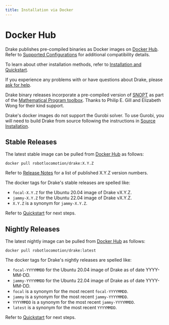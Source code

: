 ```yaml
---
title: Installation via Docker
---
```


# Docker Hub

Drake publishes pre-compiled binaries as Docker images on
[Docker Hub](https://hub.docker.com/r/robotlocomotion/drake). Refer to
[Supported Configurations](/installation.html#supported-configurations)
for additional compatibility details.

To learn about other installation methods, refer to
[Installation and Quickstart](/installation.html).

If you experience any problems with or have questions about Drake, please
[ask for help](/getting_help.html).

Drake binary releases incorporate a pre-compiled version of
[SNOPT](https://ccom.ucsd.edu/~optimizers/solvers/snopt/) as part of the
[Mathematical Program toolbox](https://drake.mit.edu/doxygen_cxx/group__solvers.html).
Thanks to Philip E. Gill and Elizabeth Wong for their kind support.

Drake's docker images do not support the Gurobi solver. To use
Gurobi, you will need to build Drake from source following the instructions
in [Source Installation](/from_source.html).

## Stable Releases

The latest stable image can be pulled from
[Docker Hub](https://hub.docker.com/r/robotlocomotion/drake)
as follows:

```
docker pull robotlocomotion/drake:X.Y.Z
```

Refer to [Release Notes](/release_notes/release_notes.html) for a list of
published X.Y.Z version numbers.

The docker tags for Drake's stable releases are spelled like:

* ``focal-X.Y.Z`` for the Ubuntu 20.04 image of Drake vX.Y.Z.
* ``jammy-X.Y.Z`` for the Ubuntu 22.04 image of Drake vX.Y.Z.
* ``X.Y.Z`` is a synonym for ``jammy-X.Y.Z``.

Refer to [Quickstart](/installation.html#quickstart) for next steps.

## Nightly Releases

The latest nightly image can be pulled from
[Docker Hub](https://hub.docker.com/r/robotlocomotion/drake)
as follows:

```
docker pull robotlocomotion/drake:latest
```

The docker tags for Drake's nightly releases are spelled like:

* ``focal-YYYYMMDD`` for the Ubuntu 20.04 image of Drake as of date YYYY-MM-DD.
* ``jammy-YYYYMMDD`` for the Ubuntu 22.04 image of Drake as of date YYYY-MM-DD.
* ``focal`` is a synonym for the most recent ``focal-YYYYMMDD``.
* ``jammy`` is a synonym for the most recent ``jammy-YYYYMMDD``.
* ``YYYYMMDD`` is a synonym for the most recent ``jammy-YYYYMMDD``.
* ``latest`` is a synonym for the most recent ``YYYYMMDD``.

Refer to [Quickstart](/installation.html#quickstart) for next steps.
